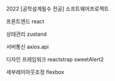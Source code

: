2022 [공학설계필수 전공] 소프트웨어프로젝트

프론트엔드
react

상태관리
zustand

서버통신
axios.api

디자인 프레임워크
reactstrap
sweetAlert2

세부레이아웃조정
flexbox 
